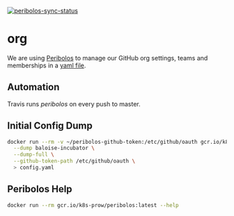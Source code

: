 [![peribolos-sync-status](https://img.shields.io/travis/com/baloise-incubator/org/master?label=peribolos%20sync "periblos sync status")](https://travis-ci.com/github/baloise-incubator/org)

# org

We are using [Peribolos](https://github.com/kubernetes/test-infra/tree/master/prow/cmd/peribolos) to manage our GitHub org settings, teams and memberships in a [yaml file](config.yaml).

## Automation

Travis runs *peribolos* on every push to master.

## Initial Config Dump

```bash
docker run --rm -v ~/peribolos-github-token:/etc/github/oauth gcr.io/k8s-prow/peribolos:latest \
  --dump baloise-incubator \
  --dump-full \
  --github-token-path /etc/github/oauth \
  > config.yaml 
```

## Peribolos Help

```bash
docker run --rm gcr.io/k8s-prow/peribolos:latest --help
```
